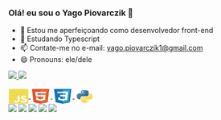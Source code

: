 ### Olá! eu sou o Yago Piovarczik 👋

- 🔭 Estou me aperfeiçoando como desenvolvedor front-end
- 🌱 Estudando Typescript
- 📫 Contate-me no e-mail: yago.piovarczik1@gmail.com
- 😄 Pronouns: ele/dele
<div>
  <a href="https://github.com/yaccus">
  <img height="180cm"src="https://github-readme-stats.vercel.app/api?username=yaccus&show_icons=true&theme=dark&iclude_all_commits=true&count+private=true"/>
  <img height="180cm"src="https://github-readme-stats.vercel.app/api/top.langs/?username=yaccus&layout=compact&langs_count=16&theme=dracula"/>
<div>

<div style="display: inline_block"><br>
  <img align="center" alt="Yaccus-Js" height="30" width="40" src="https://raw.githubusercontent.com/devicons/devicon/master/icons/javascript/javascript-plain.svg">
  <img align="center" alt="Yaccus-HTML" height="30" width="40" src="https://raw.githubusercontent.com/devicons/devicon/master/icons/html5/html5-original.svg">
  <img align="center" alt="Yaccus-CSS" height="30" width="40" src="https://raw.githubusercontent.com/devicons/devicon/master/icons/css3/css3-original.svg">
  <img align="center" alt="Yaccus-Python" height="30" width="40" src="https://raw.githubusercontent.com/devicons/devicon/master/icons/python/python-original.svg">
</div>

<div> 
  <a href="https://www.youtube.com/@yagopiovarczik1744/" target="_blank"><img src="https://img.shields.io/badge/YouTube-FF0000?style=for-the-badge&logo=youtube&logoColor=white" target="_blank"></a>
  <a href="https://instagram.com/yago.piovarczik" target="_blank"><img src="https://img.shields.io/badge/-Instagram-%23E4405F?style=for-the-badge&logo=instagram&logoColor=white" target="_blank"></a>
 	<a href="https://www.twitch.tv/yaccus" target="_blank"><img src="https://img.shields.io/badge/Twitch-9146FF?style=for-the-badge&logo=twitch&logoColor=white" target="_blank"></a>
 <a href="https://discord.gg/559382848667385868" target="_blank"><img src="https://img.shields.io/badge/Discord-7289DA?style=for-the-badge&logo=discord&logoColor=white" target="_blank"></a> 
 <a href="https://linkedin.com/in/yago-piovarczik-278403216" target="_blank"><img src="https://img.shields.io/badge/LinkedIn-0077B5?style=for-the-badge&logo=linkedin&logoColor=white" target="_blank"></a>

  
  

